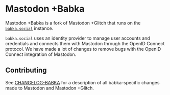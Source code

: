 #  Mastodon +Babka
Mastodon +Babka is a fork of Mastodon +Glitch that runs on the [`babka.social`](https://babka.social) instance.

`babka.social` uses an identity provider to manage user accounts and credentials and connects them with Mastodon through the OpenID Connect protocol. We have made a lot of changes to remove bugs with the OpenID Connect integration of Mastodon.

## Contributing
See [CHANGELOG-BABKA](./CHANGELOG-BABKA.md) for a description of all babka-specific changes made to Mastodon and Mastodon +Glitch.
